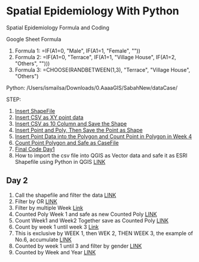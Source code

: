 # Spatial Epidemiology With Python
Spatial Epidemiology Formula and Coding

Google Sheet Formula
1) Formula 1: =IF(A1=0, "Male", IF(A1=1, "Female", ""))
2) Formula 2: =IF(A1=0, "Terrace", IF(A1=1, "Village House", IF(A1=2, "Others", "")))
3) Formula 3: =CHOOSE(RANDBETWEEN(1,3), "Terrace", "Village House", "Others")

Python:
/Users/ismailsa/Downloads/0.AaaaGIS/SabahNew/dataCase/

STEP:
1) [Insert ShapeFile](https://github.com/ismailsakdo/spatial_epidemiology/blob/main/insertShapeFile.py)
2) [Insert CSV as XY point data](https://github.com/ismailsakdo/spatial_epidemiology/blob/main/insertCSVasVector.py)
3) [Insert CSV as 10 Column and Save the Shape](https://github.com/ismailsakdo/spatial_epidemiology/blob/main/insertCSV10colSHPsave.py)
4) [Insert Point and Poly, Then Save the Point as Shape](https://github.com/ismailsakdo/spatial_epidemiology/blob/main/insertPointPolygon.py)
5) [Insert Point Data into the Polygon and Count Point in Polygon in Week 4](https://github.com/ismailsakdo/spatial_epidemiology/blob/main/insertPointPolygon.py)
6) [Count Point Polygon and Safe as CaseFile](https://github.com/ismailsakdo/spatial_epidemiology/blob/main/countPointPolygonSave.py)
7) [Final Code Day1](https://github.com/ismailsakdo/spatial_epidemiology/blob/main/pointINpolygonClose.py)
8) How to import the csv file into QGIS as Vector data and safe it as ESRI Shapefile using Python in QGIS [LINK](https://github.com/ismailsakdo/spatial_epidemiology/blob/main/csvToSHP.py)

## Day 2
1) Call the shapefile and filter the data [LINK](https://github.com/ismailsakdo/spatial_epidemiology/blob/main/importFilter.py)
2) Filter by OR [LINK](https://github.com/ismailsakdo/spatial_epidemiology/blob/main/filterBYor.py)
3) Filter by multiple Week [Link](https://github.com/ismailsakdo/spatial_epidemiology/blob/main/filterWeek1till4.py)
4) Counted Poly Week 1 and safe as new Counted Poly [LINK](https://github.com/ismailsakdo/spatial_epidemiology/blob/main/countedPoly.py)
5) Count Week1 and Week2 Together save as Counted Poly [LINK](https://github.com/ismailsakdo/spatial_epidemiology/blob/main/week1%262.py)
6) Count by week 1 until week 3 [Link](https://github.com/ismailsakdo/spatial_epidemiology/blob/main/week1till3.py)
7) This is exclusive by WEEK 1, then WEK 2, THEN WEEK 3, the example of No.6, accumulate [LINK](https://github.com/ismailsakdo/spatial_epidemiology/blob/main/exclusiveWeek1Till3.py)
8) Counted by week 1 until 3 and filter by gender [LINK](https://github.com/ismailsakdo/spatial_epidemiology/blob/main/week1till5FILTERgender.py)
9) Counted by Week and Year [LINK](https://github.com/ismailsakdo/spatial_epidemiology/blob/main/caseWeek%26Year.py)
